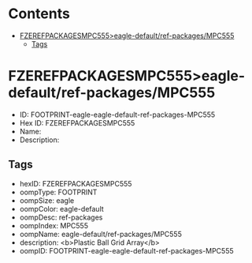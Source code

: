 



Contents
========

* [FZEREFPACKAGESMPC555>eagle-default/ref-packages/MPC555](#fzerefpackagesmpc555eagle-defaultref-packagesmpc555)
	* [Tags](#tags)

# FZEREFPACKAGESMPC555>eagle-default/ref-packages/MPC555

- ID: FOOTPRINT-eagle-eagle-default-ref-packages-MPC555
- Hex ID: FZEREFPACKAGESMPC555
- Name: 
- Description: 

## Tags

- hexID: FZEREFPACKAGESMPC555
- oompType: FOOTPRINT
- oompSize: eagle
- oompColor: eagle-default
- oompDesc: ref-packages
- oompIndex: MPC555
- oompName: eagle-default/ref-packages/MPC555
- description: &lt;b&gt;Plastic Ball Grid Array&lt;/b&gt;
- oompID: FOOTPRINT-eagle-eagle-default-ref-packages-MPC555
